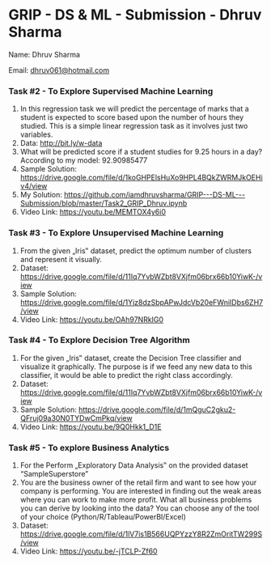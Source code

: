 # GRIP - DS & ML - Submission - Dhruv Sharma

Name: Dhruv Sharma

Email: dhruv061@hotmail.com

### Task #2 - To Explore Supervised Machine Learning
1. In this regression task we will predict the percentage of marks that a student is expected to score based upon the number of hours they studied. This is a simple linear regression task as it involves just two variables.
2. Data: http://bit.ly/w-data
3. What will be predicted score if a student studies for 9.25 hours in a day?
   According to my model: 92.90985477
4. Sample Solution:
   https://drive.google.com/file/d/1koGHPElsHuXo9HPL4BQkZWRMJkOEHiv4/view
5. My Solution:
   https://github.com/iamdhruvsharma/GRIP---DS-ML---Submission/blob/master/Task2_GRIP_Dhruv.ipynb
6. Video Link: https://youtu.be/MEMTOX4y6i0

### Task #3 - To Explore Unsupervised Machine Learning
1. From the given „Iris‟ dataset, predict the optimum number of clusters and represent it visually.
2. Dataset: https://drive.google.com/file/d/11Iq7YvbWZbt8VXjfm06brx66b10YiwK-/view
3. Sample Solution:
   https://drive.google.com/file/d/1Yjz8dzSbpAPwJdcVb20eFWniIDbs6ZH7/view
4. Video Link: https://youtu.be/OAh97NRkIG0

### Task #4 - To Explore Decision Tree Algorithm
1. For the given „Iris‟ dataset, create the Decision Tree classifier and visualize it graphically. The purpose is if we feed any new data to this classifier, it would be able to predict the right class accordingly.
2. Dataset: https://drive.google.com/file/d/11Iq7YvbWZbt8VXjfm06brx66b10YiwK-/view
3. Sample Solution:
   https://drive.google.com/file/d/1mQguC2gku2-QFruj09a30N0TYDwCmPkq/view
4. Video Link: https://youtu.be/9Q0Hkk1_D1E

### Task #5 - To explore Business Analytics
1. For the Perform „Exploratory Data Analysis‟ on the provided dataset “SampleSuperstore”
2. You are the business owner of the retail firm and want to see how your company is performing. You are interested in finding out the weak areas where you can work to make more profit. What all business problems you can derive by looking into the data? You can choose any of the tool of your choice (Python/R/Tableau/PowerBI/Excel)
3. Dataset: https://drive.google.com/file/d/1lV7is1B566UQPYzzY8R2ZmOritTW299S/view
4. Video Link: https://youtu.be/-jTCLP-Zf60
